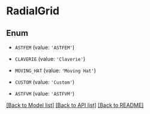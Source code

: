 # RadialGrid


## Enum

* `ASTFEM` (value: `'ASTFEM'`)

* `CLAVERIE` (value: `'Claverie'`)

* `MOVING_HAT` (value: `'Moving Hat'`)

* `CUSTOM` (value: `'Custom'`)

* `ASTFVM` (value: `'ASTFVM'`)

[[Back to Model list]](../README.md#documentation-for-models) [[Back to API list]](../README.md#documentation-for-api-endpoints) [[Back to README]](../README.md)


